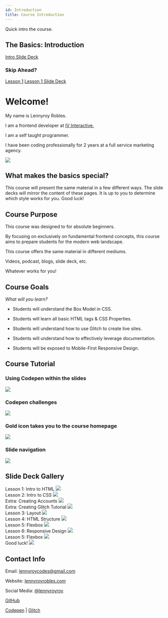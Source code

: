 ```yaml
---
id: Introduction
title: Course Introduction
---
```


Quick intro the course.

## The Basics: Introduction


<a href="https://slides.com/lennyroyroy/deck-3#/" target="_blank" class="button">Intro Slide Deck</a>


### Skip Ahead?

<a href="https://lennyroyroy.github.io/the-basics/docs/HTML/1-getting-started" target="_blank" class="button">Lesson 1</a> <a href="https://slides.com/lennyroyroy/deck#/" target="_blank" class="button">Lesson 1 Slide Deck</a>


# Welcome!

<div class="intro-container">
<div class="intro-text">
<p>My name is Lennyroy Robles.</p>
<p>I am a frontend developer at <a href="https://www.ivinteractive.com/our-clients" target="_blank">IV Interactive.</a></p>
<p>I am a self taught programmer.</p>
<p>I have been coding professionally for 2 years at a full service marketing agency.</p>
</div>

<img src="https://s3.amazonaws.com/media-p.slid.es/uploads/1075364/images/6335481/headshot.jpg">



</div>

<section class="inner-section">

## What makes the basics special?
<div class="purpose">
<p>This course will present the same material in a few different ways.
The slide decks will mirror the content of these pages. It is up to you to determine which style works for you. Good luck!</p> 
</div>

</section>


<section class="inner-section">

## Course Purpose

<div class="purpose"> 

This course was designed to for absolute beginners.

By focusing on exclusively on fundamental frontend concepts, this course aims to prepare students for the modern web landscape. 

This course offers the same material in different mediums. 

Videos, podcast, blogs, slide deck, etc.

Whatever works for you!

</div> 
</section>


<section class="inner-section">

## Course Goals
_What will you learn?_ 
* Students will understand the Box Model in CSS.

* Students will learn all basic HTML tags & CSS Properties.

* Students will understand how to use Glitch to create live sites.

* Students will understand how to effectively leverage documentation.

* Students will be exposed to Mobile-First Responsive Design.

</section>  

<section class="inner-section intro-images"> 

## Course Tutorial 

### Using Codepen within the slides    

<img src="https://s3.amazonaws.com/media-p.slid.es/uploads/1075364/images/6478259/pasted-from-clipboard.png"/>

### Codepen challenges

<img src="https://s3.amazonaws.com/media-p.slid.es/uploads/1075364/images/6478271/pasted-from-clipboard.png"/>

### Gold icon takes you to the course homepage

<img src="https://s3.amazonaws.com/media-p.slid.es/uploads/1075364/images/6478275/pasted-from-clipboard.png"/>

### Slide navigation

<img src="https://s3.amazonaws.com/media-p.slid.es/uploads/1075364/images/6478277/pasted-from-clipboard.png"/>

</section>


<section class="inner-section intro-images"> 

## Slide Deck Gallery 

<div class="slide-deck-gallery">

<div> 
    <span> Lesson 1: Intro to HTML </span>
    <a href="https://slides.com/lennyroyroy/deck/" target="_blank">     
    <img src="https://s3.amazonaws.com/media-p.slid.es/uploads/1075364/images/6478292/pasted-from-clipboard.png"/>
    </a>
</div>

<div>
    <span> Lesson 2: Intro to CSS  </span>
    <a href="https://slides.com/lennyroyroy/deck-1#/" target="_blank">   
    <img src="https://s3.amazonaws.com/media-p.slid.es/uploads/1075364/images/6478297/pasted-from-clipboard.png"/>
    </a>
</div>  

</div>

<div class="slide-deck-gallery">

<div>
<span>Extra: Creating Accounts</span>
<a href="https://slides.com/lennyroyroy/deck-5#/" target="_blank">       
<img src="https://s3.amazonaws.com/media-p.slid.es/uploads/1075364/images/6479480/pasted-from-clipboard.png"/>
</a>
</div>    
<div> 
<span>Extra: Creating Glitch Tutorial</span>
<a href="https://slides.com/lennyroyroy/deck-6#/" target="_blank">     
<img src="https://s3.amazonaws.com/media-p.slid.es/uploads/1075364/images/6479471/pasted-from-clipboard.png"/>
</a>
</div>  


</div>
<div class="slide-deck-gallery">

<div>
<span> Lesson 3: Layout  </span>
<a href="https://slides.com/lennyroyroy/deck-4#/" target="_blank">       
<img src="https://s3.amazonaws.com/media-p.slid.es/uploads/1075364/images/6479461/pasted-from-clipboard.png"/>
</a>
</div>    
<div>
<span> Lesson 4: HTML Structure  </span>
<a href="https://slides.com/lennyroyroy/deck-7#/" target="_blank">    
<img src="https://s3.amazonaws.com/media-p.slid.es/uploads/1075364/images/6479476/pasted-from-clipboard.png"/>
</a>
</div>  


</div>
<div class="slide-deck-gallery">

<div>
<span> Lesson 5: Flexbox  </span>
<a href="https://slides.com/lennyroyroy/deck-8#/" target="_blank">       
<img src="https://s3.amazonaws.com/media-p.slid.es/uploads/1075364/images/6479482/pasted-from-clipboard.png"/>
</a>
</div>    
<div>
<span> Lesson 6: Responsive Design  </span>
<a href="https://slides.com/lennyroyroy/deck-9#/" target="_blank">    
<img src="https://s3.amazonaws.com/media-p.slid.es/uploads/1075364/images/6479487/pasted-from-clipboard.png"/>
</a>
</div>  


</div>
<div class="slide-deck-gallery">

<div>
<span> Lesson 5: Flexbox  </span>
<a href="https://slides.com/lennyroyroy/deck-10#/" target="_blank">       
<img src="https://s3.amazonaws.com/media-p.slid.es/uploads/1075364/images/6479519/pasted-from-clipboard.png"/>
</a>
</div>    
<div>
<span>Good luck!</span>
<a href="https://lennyroyroy.github.io/the-basics/" target="_blank">    
<img src="https://s3.amazonaws.com/media-p.slid.es/uploads/1075364/images/6479528/pasted-from-clipboard.png"/>
</a>
</div>  


</div>
</section>

<section class="inner-section">

## Contact Info

<div>

Email: lennyroycodes@gmail.com

Website: <a href="">lennyroyrobles.com</a>

Social Media: <a href="">@lennyroyroy</a>

<a href="">GitHub</a>

<a href="">Codepen</a> | <a href="">Glitch</a>
</div>

</section>


